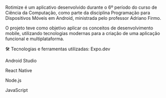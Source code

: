 Rotimize é um aplicativo desenvolvido durante o 6º período do curso de Ciência da Computação, como parte da disciplina Programação para Dispositivos Móveis em Android, ministrada pelo professor Adriano Firmo.

O projeto teve como objetivo aplicar os conceitos de desenvolvimento mobile, utilizando tecnologias modernas para a criação de uma aplicação funcional e multiplataforma.

🛠️ Tecnologias e ferramentas utilizadas:
Expo.dev

Android Studio

React Native

Node.js

JavaScript

